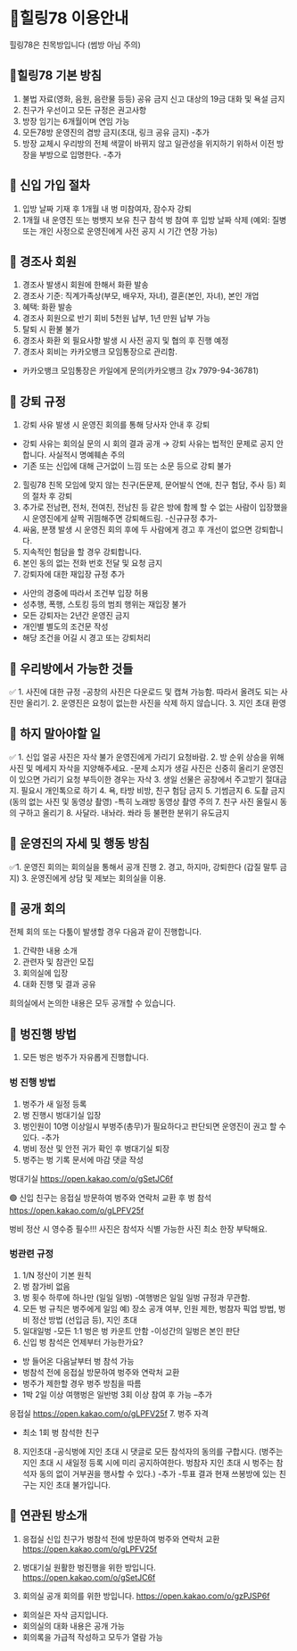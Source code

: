 # 🌈힐링78 이용안내

힐링78은 친목방입니다 (썸방 아님 주의)

## 🌈힐링78 기본 방침

1. 불법 자료(영화, 음원, 음란물 등등) 공유 금지 
 신고 대상의 19금 대화 및 욕설 금지
2. 친구가 우선이고 모든 규정은 권고사항
3. 방장 임기는 6개월이며 연임 가능
4. 모든78방 운영진의 겸방 금지(초대, 링크 공유 금지) -추가
5. 방장 교체시 우리방의 전체 색깔이 바뀌지 않고 일관성을 위지하기 위하서 이전 방장을 부방으로 입명한다. -추가
## 🌈 신입 가입 절차
   
1. 입방 날짜 기재 후 1개월 내 벙 미참여자, 잠수자 강퇴
2. 1개월 내 운영진 또는 벙뱃지 보유 친구 참석 벙 참여 후 입방 날짜 삭제
   (예외: 질병 또는 개인 사정으로 운영진에게 사전 공지 시 기간 연장 가능) 

## 🌈 경조사 회원

1. 경조사 발생시 회원에 한해서 화환 발송
2. 경조사 기준: 직계가족상(부모, 배우자, 자녀), 결혼(본인, 자녀), 본인 개업
3. 혜택: 화환 발송
4. 경조사 회원으로 반기 회비 5천원 납부, 1년 만원 납부 가능
5. 탈퇴 시 환불 불가
6. 경조사 화환 외 필요사항 발생 시 사전 공지 및 협의 후 진행 예정 
7. 경조사 회비는 카카오뱅크 모임통장으로 관리함.
  - 카카오뱅크 모임통장은 카일에게 문의(카카오뱅크 강x 7979-94-36781)

## 🌈 강퇴 규정

1. 강퇴 사유 발생 시 운영진 회의를 통해 당사자 안내 후 강퇴
  - 강퇴 사유는 회의실 문의 시 회의 결과 공개 → 강퇴 사유는 법적인 문제로 공지 안합니다. 사실적시 명예훼손 주의
  - 기존 또는 신입에 대해 근거없이 느낌 또는 소문 등으로 강퇴 불가
2. 힐링78 친목 모임에 맞지 않는 친구(돈문제, 문어발식 연애, 친구 험담, 주사 등) 회의 절차 후 강퇴
3. 추가로 전남편, 전처, 전여친, 전남친 등 같은 방에 함께 할 수 없는 사람이 입장했을 시 운영진에게 살짝 귀띔해주면 강퇴해드림.
  -신규규정 추가-
4. 싸움, 분쟁 발생 시 운영진 회의 후에 두 사람에게 경고 후 개선이 없으면 강퇴합니다.
5. 지속적인 험담을 할 경우 강퇴합니다.
6. 본인 동의 없는 전화 번호 전달 및 요청 금지
7. 강퇴자에 대한 재입장 규정 추가
  - 사안의 경중에 따라서 조건부 입장 허용
  - 성추행, 폭행, 스토킹 등의 범죄 행위는 재입장 불가
  - 모든 강퇴자는 2년간 운영진 금지
  - 개인별 별도의 조건문 작성
  - 해당 조건을 어길 시 경고 또는 강퇴처리

## 🌈 우리방에서 가능한 것들

✅ 1. 사진에 대한 규정
     -공창의 사진은 다운로드 및 캡쳐 가능함.
      따라서 올려도 되는 사진만 올리기.
   2. 운영진은 요청이 없는한 사진을 삭제 하지 않습니다.
   3. 지인 초대 환영

## 🌈 하지 말아야할 일

✅ 1. 신입 얼공 사진은 자삭 불가
      운영진에게 가리기 요청바람. 
   2. 방 순위 상승을 위해 사진 및 메세지 자삭을 지양해주세요.
      -문제 소지가 생길 사진은 신중히 올리기 운영진이 있으면 가리기 요청
       부득이한 경우는 자삭
   3. 생일 선물은 공창에서 주고받기 절대금지. 필요시 개인톡으로 하기 
   4. 욕, 타방 비방, 친구 험담 금지
   5. 기썸금지
   6. 도촬 금지 (동의 없는 사진 및 동영상 촬영)
      -특히 노래방 동영상 촬영 주의
   7. 친구 사진 올릴시 동의 구하고 올리기
   8. 사달라. 내놔라. 쏴라 등 불편한 분위기 유도금지 

## 🌈 운영진의 자세 및 행동 방침

✅1. 운영진 회의는 회의실을 통해서 공개 진행
  2. 경고, 하지마, 강퇴한다 (갑질 말투 금지)
  3. 운영진에게 상담 및 제보는 회의실을 이용.


## 🌈 공개 회의

 전체 회의 또는 다툼이 발생할 경우 다음과 같이 진행합니다.

  1. 간략한 내용 소개
  2. 관련자 및 참관인 모집
  3. 회의실에 입장
  4. 대화 진행 및 결과 공유

희의실에서 논의한 내용은 모두 공개할 수 있습니다.


## 🌈 벙진행 방법

1. 모든 벙은 벙주가 자유롭게 진행합니다.

### 벙 진행 방법

1. 벙주가 새 일정 등록
2. 벙 진행시 벙대기실 입장
3. 벙인원이 10명 이상일시 부벙주(총무)가 필요하다고 
   판단되면 운영진이 권고 할 수 있다.  -추가
3. 벙비 정산 및 안전 귀가 확인 후 벙대기실 퇴장
4. 벙주는 벙 기록 문서에 마감 댓글 작성

벙대기실
https://open.kakao.com/o/gSetJC6f

🟢 신입 친구는 응접실 방문하여
벙주와 연락처 교환 후 벙 참석
https://open.kakao.com/o/gLPFV25f

벙비 정산 시 영수증 필수!!!
사진은 참석자 식별 가능한 사진 최소 한장 부탁해요.

### 벙관련 규정

1. 1/N 정산이 기본 원칙
2. 벙 참가비 없음
3. 벙 횟수 하루에 하나만 (일일 일벙)
  -여행벙은 일일 일벙 규정과 무관함.
4. 모든 벙 규칙은 벙주에게 일임
  예) 장소 공개 여부, 인원 제한, 벙참자 픽업 방법,
     벙비 정산 방법 (선입금 등), 지인 초대
5. 일대일벙
  -모든 1:1 벙은 벙 카운트 안함
  -이성간의 일벙은 본인 판단
6. 신입 벙 참석은 언제부터 가능한가요?
  - 방 들어온 다음날부터 벙 참석 가능
  - 벙참석 전에 응접실 방문하여 벙주와 연락처 교환
  - 벙주가 제한할 경우 벙주 방침을 따름
  - 1박 2일 이상 여행벙은 일반벙 3회 이상 참여 후 가능 –추가

응접실
https://open.kakao.com/o/gLPFV25f
7. 벙주 자격
  - 최소 1회 벙 참석한 친구
8. 지인초대
  -공식벙에 지인 초대 시 댓글로 모든 참석자의 동의를 구합시다. (벙주는 지인 초대 시 새일정 등록 시에 미리 공지하여한다. 벙참자 지인 초대 시 벙주는 참석자 동의 없이 거부권을 행사할 수 있다.)  -추가
  -투표 결과 현재 쓰봉방에 있는 친구는 지인 초대 불가입니다.


## 🌈 연관된 방소개

1. 응접실
신입 친구가 벙참석 전에 방문하여 벙주와 연락처 교환
https://open.kakao.com/o/gLPFV25f

2. 벙대기실
원활한 벙진행을 위한 방입니다.
https://open.kakao.com/o/gSetJC6f

3. 회의실
공개 회의를 위한 방입니다.
https://open.kakao.com/o/gzPJSP6f

  - 회의실은 자삭 금지입니다.
  - 회의실의 대화 내용은 공개 가능
  - 회의록을 가급적 작성하고 모두가 열람 가능


